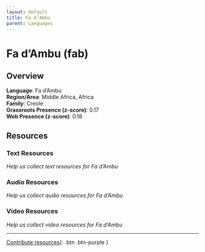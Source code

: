```yaml
---
layout: default
title: Fa d’Ambu
parent: Languages
---
```


# Fa d’Ambu (fab)

## Overview

**Language**: Fa d’Ambu  
**Region/Area**: Middle Africa, Africa  
**Family**: Creole  
**Grassroots Presence (z-score)**: 0.17  
**Web Presence (z-score)**: 0.18  

## Resources

### Text Resources
*Help us collect text resources for Fa d’Ambu*

### Audio Resources
*Help us collect audio resources for Fa d’Ambu*

### Video Resources
*Help us collect video resources for Fa d’Ambu*

---

[Contribute resources](https://forms.office.com/e/1SfLJx3u1r){: .btn .btn-purple }
